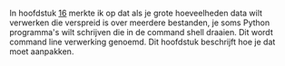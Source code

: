 In hoofdstuk
<a href="#ch:operatingsystem" data-reference-type="ref" data-reference="ch:operatingsystem">16</a>
merkte ik op dat als je grote hoeveelheden data wilt verwerken die
verspreid is over meerdere bestanden, je soms Python programma's wilt
schrijven die in de command shell draaien. Dit wordt command line
verwerking genoemd. Dit hoofdstuk beschrijft hoe je dat moet aanpakken.
